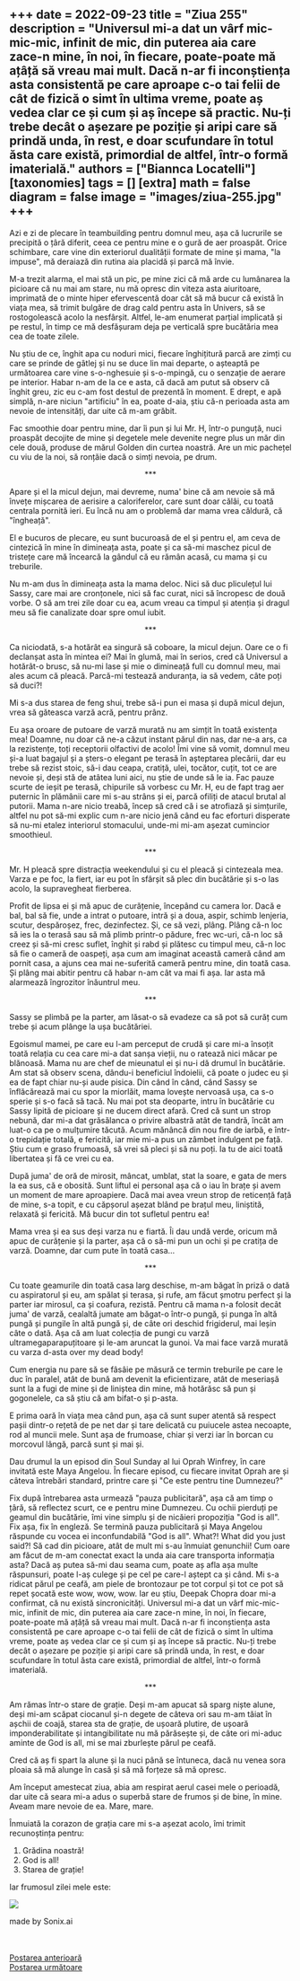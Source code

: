 
+++
date = 2022-09-23
title = "Ziua 255"
description = "Universul mi-a dat un vârf mic-mic-mic, infinit de mic, din puterea aia care zace-n mine, în noi, în fiecare, poate-poate mă ațâță să vreau mai mult. Dacă n-ar fi inconștiența asta consistentă pe care aproape c-o tai felii de cât de fizică o simt în ultima vreme, poate aș vedea clar ce și cum și aș începe să practic. Nu-ți trebe decât o așezare pe poziție și aripi care să prindă unda, în rest, e doar scufundare în totul ăsta care există, primordial de altfel, într-o formă imaterială."
authors = ["Biannca Locatelli"]
[taxonomies]
tags = []
[extra]
math = false
diagram = false
image = "images/ziua-255.jpg"
+++
---

Azi e zi de plecare în teambuilding pentru domnul meu, așa că lucrurile se precipită o țâră diferit, ceea ce pentru mine e o gură de aer proaspăt. Orice schimbare, care vine din exteriorul dualității formate de mine și mama, "la impuse", mă deraiază din rutina aia placidă și parcă mă învie.

M-a trezit alarma, el mai stă un pic, pe mine zici că mă arde cu lumânarea la picioare că nu mai am stare, nu mă opresc din viteza asta aiuritoare, imprimată de o minte hiper efervescentă doar cât să mă bucur că există în viața mea, să trimit bulgăre de drag cald pentru asta în Univers, să se rostogolească acolo la nesfârșit. Altfel, le-am enumerat parțial implicată și pe restul, în timp ce mă desfășuram deja pe verticală spre bucătăria mea cea de toate zilele.

Nu știu de ce, înghit apa cu noduri mici, fiecare înghițitură parcă are zimți cu care se prinde de gâtlej și nu se duce lin mai departe, o așteaptă pe următoarea care vine s-o-nghesuie și s-o-mpingă, cu o senzație de aerare pe interior. Habar n-am de la ce e asta, că dacă am putut să observ că înghit greu, zic eu c-am fost destul de prezentă în moment. E drept, e apă simplă, n-are niciun "artificiu" în ea, poate d-aia, știu că-n perioada asta am nevoie de intensități, dar uite că m-am grăbit.

Fac smoothie doar pentru mine, dar îi pun și lui Mr. H, într-o punguță, nuci proaspăt decojite de mine și degetele mele devenite negre plus un măr din cele două, produse de mărul Golden din curtea noastră. Are un mic pachețel cu viu de la noi, să ronțăie dacă o simți nevoia, pe drum.

<p style="text-align: center;">***</p>

Apare și el la micul dejun, mai devreme, numa' bine că am nevoie să mă învețe mișcarea de aerisire a caloriferelor, care sunt doar călâi, cu toată centrala pornită ieri. Eu încă nu am o problemă dar mama vrea căldură, că "îngheață".

El e bucuros de plecare, eu sunt bucuroasă de el și pentru el, am ceva de cintezică în mine în dimineața asta, poate și ca să-mi maschez picul de tristețe care mă încearcă la gândul că eu rămân acasă, cu mama și cu treburile.

Nu m-am dus în dimineața asta la mama deloc. Nici să duc pliculețul lui Sassy, care mai are cronțonele, nici să fac curat, nici să încropesc de două vorbe. O să am trei zile doar cu ea, acum vreau ca timpul și atenția și dragul meu să fie canalizate doar spre omul iubit.

<p style="text-align: center;">***</p>

Ca niciodată, s-a hotărât ea singură să coboare, la micul dejun. Oare ce o fi declanșat asta în mintea ei? Mai în glumă, mai în serios, cred că Universul a hotărât-o brusc, să nu-mi lase și mie o dimineață full cu domnul meu, mai ales acum că pleacă. Parcă-mi testează anduranța, ia să vedem, câte poți să duci?!

Mi s-a dus starea de feng shui, trebe să-i pun ei masa și după micul dejun, vrea să găteasca varză acră, pentru prânz.

Eu așa oroare de putoare de varză murată nu am simțit în toată existența mea! Doamne, nu doar că ne-a căzut instant părul din nas, dar ne-a ars, ca la rezistențe, toți receptorii olfactivi de acolo! Îmi vine să vomit, domnul meu și-a luat bagajul și a șters-o elegant pe terasă în așteptarea plecării, dar eu trebe să rezist stoic, să-i dau ceapa, cratiță, ulei, tocător, cuțit, tot ce are nevoie și, deși stă de atâtea luni aici, nu știe de unde să le ia. Fac pauze scurte de ieșit pe terasă, chipurile să vorbesc cu Mr. H, eu de fapt trag aer puternic în plămânii care mi s-au strâns și ei, parcă ofiliți de atacul brutal al putorii. Mama n-are nicio treabă, încep să cred că i se atrofiază și simțurile, altfel nu pot să-mi explic cum n-are nicio jenă când eu fac eforturi disperate să nu-mi etalez interiorul stomacului, unde-mi mi-am așezat cumincior smoothieul.

<p style="text-align: center;">***</p>

Mr. H pleacă spre distracția weekendului și cu el pleacă și cintezeala mea. Varza e pe foc, la fiert, iar eu pot în sfârșit să plec din bucătărie și s-o las acolo, la supravegheat fierberea.

Profit de lipsa ei și mă apuc de curățenie, începând cu camera lor. Dacă e bal, bal să fie, unde a intrat o putoare, intră și a doua, aspir, schimb lenjeria, scutur, despăroșez, frec, dezinfectez. Și, ce să vezi, plâng. Plâng că-n loc să ies la o terasă sau să mă plimb printr-o pădure, frec wc-uri, că-n loc să creez și să-mi cresc suflet, înghit și rabd și plătesc cu timpul meu, că-n loc să fie o cameră de oaspeți, așa cum am imaginat această cameră când am pornit casa, a ajuns cea mai ne-suferită cameră pentru mine, din toată casa. Și plâng mai abitir pentru că habar n-am cât va mai fi așa. Iar asta mă alarmează îngrozitor înăuntrul meu.

<p style="text-align: center;">***</p>

Sassy se plimbă pe la parter, am lăsat-o să evadeze ca să pot să curăț cum trebe și acum plânge la ușa bucătăriei.

Egoismul mamei, pe care eu l-am perceput de crudă și care mi-a însoțit toată relația cu cea care mi-a dat sanșa vieții, nu o ratează nici măcar pe blănoasă. Mama nu are chef de mieunatul ei și nu-i dă drumul în bucătărie. Am stat să observ scena, dându-i beneficiul îndoielii, că poate o judec eu și ea de fapt chiar nu-și aude pisica. Din când în când, când Sassy se înflăcărează mai cu spor la miorlăit, mama lovește nervoasă ușa, ca s-o sperie și s-o facă să tacă. Nu mai pot sta deoparte, intru în bucătărie cu Sassy lipită de picioare și ne ducem direct afară. Cred că sunt un strop nebună, dar mi-a dat grăsălanca o privire albastră atât de tandră, încât am luat-o ca pe o mulțumire tăcută. Acum mănâncă din nou fire de iarbă, e într-o trepidație totală, e fericită, iar mie mi-a pus un zâmbet indulgent pe față. Știu cum e graso frumoasă, să vrei să pleci și să nu poți. Ia tu de aici toată libertatea și fă ce vrei cu ea.

După juma' de oră de mirosit, mâncat, umblat, stat la soare, e gata de mers la ea sus, că e obosită. Sunt liftul ei personal așa că o iau în brațe și avem un moment de mare aproapiere. Dacă mai avea vreun strop de reticență față de mine, s-a topit, e cu căpșorul așezat blând pe brațul meu, liniștită, relaxată și fericită. Mă bucur din tot sufletul pentru ea!

Mama vrea și ea sus deși varza nu e fiartă. Îi dau undă verde, oricum mă apuc de curățenie și la parter, așa că o să-mi pun un ochi și pe cratița de varză. Doamne, dar cum pute în toată casa…

<p style="text-align: center;">***</p>

Cu toate geamurile din toată casa larg deschise, m-am băgat în priză o dată cu aspiratorul și eu, am spălat și terasa, și rufe, am făcut șmotru perfect și la parter iar mirosul, ca și coafura, rezistă. Pentru că mama n-a folosit decât juma' de varză, cealaltă jumate am băgat-o într-o pungă, și punga în altă pungă și pungile în altă pungă și, de câte ori deschid frigiderul, mai leșin câte o dată. Așa că am luat colecția de pungi cu varză ultramegaparapuțitoare și le-am aruncat la gunoi. Va mai face varză murată cu varza d-asta over my dead body!

Cum energia nu pare să se fâsâie pe măsură ce termin treburile pe care le duc în paralel, atât de bună am devenit la eficientizare, atât de meseriașă sunt la a fugi de mine și de liniștea din mine, mă hotărăsc să pun și gogonelele, ca să știu că am bifat-o și p-asta.

E prima oară în viața mea când pun, așa că sunt super atentă să respect pașii dintr-o rețetă de pe net dar și tare delicată cu puiucele astea necoapte, rod al muncii mele. Sunt așa de frumoase, chiar și verzi iar în borcan cu morcovul lângă, parcă sunt și mai și.

Dau drumul la un episod din Soul Sunday al lui Oprah Winfrey, în care invitată este Maya Angelou. În fiecare episod, cu fiecare invitat Oprah are și câteva întrebări standard, printre care și "Ce este pentru tine Dumnezeu?"

Fix după întrebarea asta urmează "pauza publicitară", așa că am timp o țâră, să reflectez scurt, ce e pentru mine Dumnezeu. Cu ochii pierduți pe geamul din bucătărie, îmi vine simplu și de nicăieri propoziția "God is all". Fix așa, fix în engleză. Se termină pauza publicitară și Maya Angelou răspunde cu vocea ei inconfundabilă "God is all". What?! What did you just said?! Să cad din picioare, atât de mult mi s-au înmuiat genunchii! Cum oare am făcut de m-am conectat exact la unda aia care transporta informația asta? Dacă aș putea să-mi dau seama cum, poate aș afla așa multe răspunsuri, poate l-aș culege și pe cel pe care-l aștept ca și când. Mi s-a ridicat părul pe ceafă, am piele de brontozaur pe tot corpul și tot ce pot să repet șocată este wow, wow, wow. Iar eu știu, Deepak Chopra doar mi-a confirmat, că nu există sincronicități. Universul mi-a dat un vârf mic-mic-mic, infinit de mic, din puterea aia care zace-n mine, în noi, în fiecare, poate-poate mă ațâță să vreau mai mult. Dacă n-ar fi inconștiența asta consistentă pe care aproape c-o tai felii de cât de fizică o simt în ultima vreme, poate aș vedea clar ce și cum și aș începe să practic. Nu-ți trebe decât o așezare pe poziție și aripi care să prindă unda, în rest, e doar scufundare în totul ăsta care există, primordial de altfel, într-o formă imaterială.

<p style="text-align: center;">***</p>

Am rămas într-o stare de grație. Deși m-am apucat să sparg niște alune, deși mi-am scăpat ciocanul și-n degete de câteva ori sau m-am tăiat în așchii de coajă, starea sta de grație, de ușoară plutire, de ușoară imponderabilitate și intangibilitate nu mă părăsește și, de câte ori mi-aduc aminte de God is all, mi se mai zburlește părul pe ceafă.

Cred că aș fi spart la alune și la nuci până se întuneca, dacă nu venea sora ploaia să mă alunge în casă și să mă forțeze să mă opresc.

Am început amestecat ziua, abia am respirat aerul casei mele o perioadă, dar uite că seara mi-a adus o superbă stare de frumos și de bine, în mine. Aveam mare nevoie de ea. Mare, mare.

Înmuiată la corazon de grația care mi s-a așezat acolo, îmi trimit recunoștința pentru:
1. Grădina noastră!
2. God is all!
3. Starea de grație!

Iar frumosul zilei mele este:

<div class="flex justify-center">
  <img src="images/flame.jpeg" />
</div>

made by Sonix.ai

<br/>

<br/>

<div class="flex justify-between">
  <div>
    <a href="/blog/ziua-254/">Postarea anterioară</a>
  </div>
  <div>
    <a href="/blog/ziua-256/">Postarea următoare</a>
  </div>
</div>
